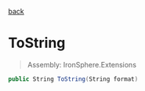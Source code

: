 ﻿

[back](/IronSphere.Extensions/types/WeekOfYearStandard)

# ToString

> Assembly: IronSphere.Extensions

```csharp
public String ToString(String format)
```



 
